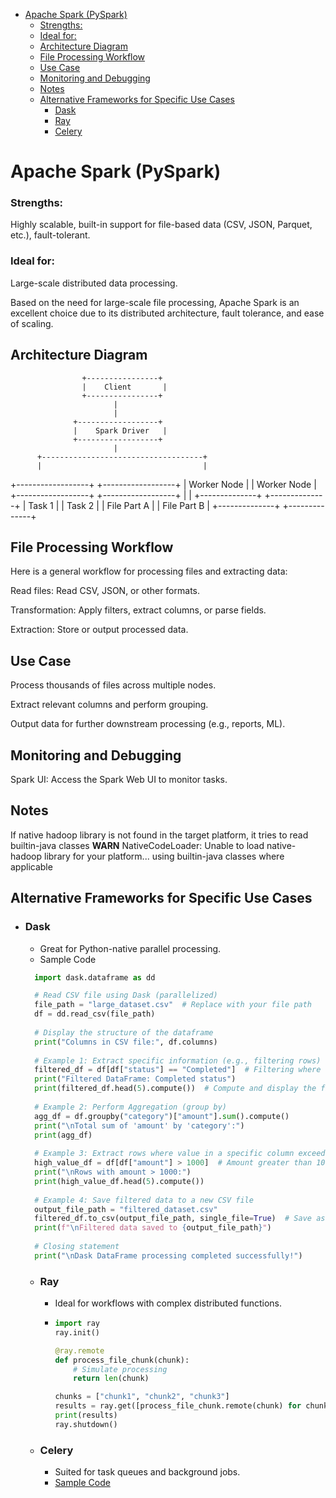  <!-- TOC -->
* [Apache Spark (PySpark)](#apache-spark-pyspark)
    * [Strengths:](#strengths-)
    * [Ideal for:](#ideal-for-)
  * [Architecture Diagram](#architecture-diagram)
  * [File Processing Workflow](#file-processing-workflow)
  * [Use Case](#use-case)
  * [Monitoring and Debugging](#monitoring-and-debugging)
  * [Notes](#notes)
  * [Alternative Frameworks for Specific Use Cases](#alternative-frameworks-for-specific-use-cases)
    * [Dask](#dask)
    * [Ray](#ray)
    * [Celery](#celery)
<!-- TOC -->

# Apache Spark (PySpark)

### Strengths: 
Highly scalable, built-in support for file-based data (CSV, JSON, Parquet, etc.), fault-tolerant.

### Ideal for: 
Large-scale distributed data processing.

Based on the need for large-scale file processing, Apache Spark is an excellent choice due to its distributed architecture, fault tolerance, and ease of scaling.

## Architecture Diagram

                    +----------------+
                    |    Client       |
                    +----------------+
                           |
                           |
                  +------------------+
                  |    Spark Driver   |
                  +------------------+
                           |
          +------------------------------------+
          |                                    |
  +------------------+               +------------------+
  |    Worker Node   |               |    Worker Node   |
  +------------------+               +------------------+
          |                                    |
   +--------------+                     +--------------+
   | Task 1       |                     | Task 2       |
   | File Part A  |                     | File Part B  |
   +--------------+                     +--------------+
  

## File Processing Workflow

Here is a general workflow for processing files and extracting data:

Read files: Read CSV, JSON, or other formats.

Transformation: Apply filters, extract columns, or parse fields.

Extraction: Store or output processed data.


## Use Case

Process thousands of files across multiple nodes.

Extract relevant columns and perform grouping.

Output data for further downstream processing (e.g., reports, ML).

## Monitoring and Debugging

Spark UI: Access the Spark Web UI to monitor tasks.


## Notes
If native hadoop library is not found in the target platform, it tries to read builtin-java classes
**WARN** NativeCodeLoader: Unable to load native-hadoop library for your platform... using builtin-java classes where applicable


## Alternative Frameworks for Specific Use Cases

* ### Dask
  * Great for Python-native parallel processing.
  * Sample Code
  ```python
    import dask.dataframe as dd

    # Read CSV file using Dask (parallelized)
    file_path = "large_dataset.csv"  # Replace with your file path
    df = dd.read_csv(file_path)
    
    # Display the structure of the dataframe
    print("Columns in CSV file:", df.columns)
    
    # Example 1: Extract specific information (e.g., filtering rows)
    filtered_df = df[df["status"] == "Completed"]  # Filtering where 'status' is 'Completed'
    print("Filtered DataFrame: Completed status")
    print(filtered_df.head(5).compute())  # Compute and display the first 5 rows
    
    # Example 2: Perform Aggregation (group by)
    agg_df = df.groupby("category")["amount"].sum().compute()
    print("\nTotal sum of 'amount' by 'category':")
    print(agg_df)
    
    # Example 3: Extract rows where value in a specific column exceeds a threshold
    high_value_df = df[df["amount"] > 1000]  # Amount greater than 1000
    print("\nRows with amount > 1000:")
    print(high_value_df.head(5).compute())
    
    # Example 4: Save filtered data to a new CSV file
    output_file_path = "filtered_dataset.csv"
    filtered_df.to_csv(output_file_path, single_file=True)  # Save as a single CSV file
    print(f"\nFiltered data saved to {output_file_path}")
    
    # Closing statement
    print("\nDask DataFrame processing completed successfully!")

    ```

    * ### Ray
      * Ideal for workflows with complex distributed functions.
      * ```python
        import ray
        ray.init()
        
        @ray.remote
        def process_file_chunk(chunk):
            # Simulate processing
            return len(chunk)
        
        chunks = ["chunk1", "chunk2", "chunk3"]
        results = ray.get([process_file_chunk.remote(chunk) for chunk in chunks])
        print(results)
        ray.shutdown()
        ```
    
    * ### Celery
      * Suited for task queues and background jobs.
      * [Sample Code](README_Celery.md)
